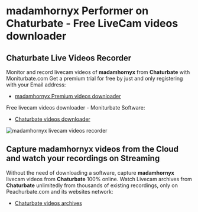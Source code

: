 # madamhornyx Performer on Chaturbate - Free LiveCam videos downloader

## Chaturbate Live Videos Recorder

Monitor and record livecam videos of **madamhornyx** from **Chaturbate** with Moniturbate.com
Get a premium trial for free by just and only registering with your Email address:
* [madamhornyx Premium videos downloader](https://moniturbate.com/request-demo-licence-key.html)

Free livecam videos downloader - Moniturbate Software:
* [Chaturbate videos downloader](https://moniturbate.com/moniturbate-download-software.html)

![madamhornyx livecam videos recorder](https://peachurnet.com/templates/moniturbate-software.png)


## Capture madamhornyx videos from the Cloud and watch your recordings on Streaming

Without the need of downloading a software, capture **madamhornyx** livecam videos from **Chaturbate** 100% online.
Watch Livecam archives from **Chaturbate** unlimitedly from thousands of existing recordings, only on Peachurbate.com and its websites network:
* [Chaturbate videos archives](https://peachurnet.com/)